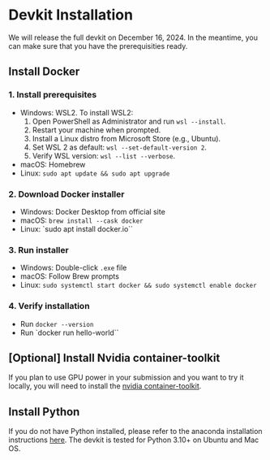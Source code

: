 # Devkit Installation

We will release the full devkit on December 16, 2024. In the meantime, you can make sure that you have the prerequisities ready.

## Install Docker

### 1. Install prerequisites

- Windows: WSL2. To install WSL2:
    1. Open PowerShell as Administrator and run `wsl --install`.
    2. Restart your machine when prompted.
    3. Install a Linux distro from Microsoft Store (e.g., Ubuntu).
    4. Set WSL 2 as default: `wsl --set-default-version 2`.
    5. Verify WSL version: `wsl --list --verbose`.
- macOS: Homebrew
- Linux: `sudo apt update && sudo apt upgrade`

### 2. Download Docker installer
- Windows: Docker Desktop from official site
- macOS: `brew install --cask docker`
- Linux: `sudo apt install docker.io``

### 3. Run installer
- Windows: Double-click `.exe` file
- macOS: Follow Brew prompts
- Linux: `sudo systemctl start docker && sudo systemctl enable docker`

### 4. Verify installation
- Run `docker --version`
- Run `docker run hello-world``

## [Optional] Install Nvidia container-toolkit
If you plan to use GPU power in your submission and you want to try it locally, you will need to install the [nvidia container-toolkit](https://docs.nvidia.com/datacenter/cloud-native/container-toolkit/install-guide.html).

## Install Python
If you do not have Python installed, please refer to the anaconda installation instructions [here](https://docs.anaconda.com/free/anaconda/install/index.html). The devkit is tested for Python 3.10+ on Ubuntu and Mac OS.


<!--
## Download the Devkit

Download the devkit using the terminal and move into the new folder named "2025-aichallenge-devkit" that was automatically created:
```
cd && git clone https://github.com/ARCLab-MIT/2025-aichallenge-devkit.git && cd 2025-aichallenge-devkit
```
The above command will download the files to your home directory. While you can change this to an arbitrary directory, the rest of our tutorials assume that you are using the home directory.


## Download the dataset
The challenge 

The challenge dataset can be downloaded from <a href="https://www.dropbox.com/scl/fo/jt5h1f82iycjb8elybmlz/h?rlkey=bjcmny486ddf7m0j7b9uok9ww&dl=0">here</a>. Please store the downloaded dataset into the `~/splid-devkit/dataset` folder. Description of the dataset is available on the [SPLID dataset page](https://splid-devkit.readthedocs.io/en/latest/dataset.html).

-->
